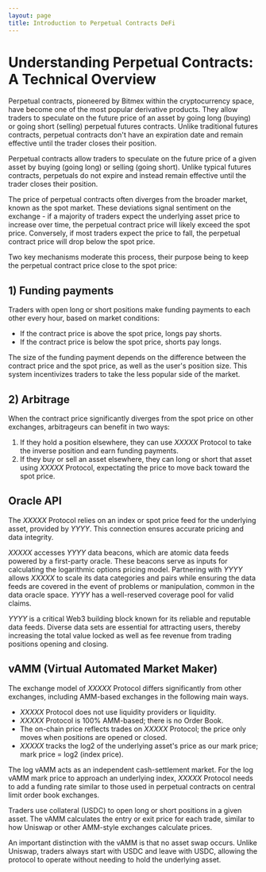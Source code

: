 ```yaml
---
layout: page
title: Introduction to Perpetual Contracts DeFi
---
```


# Understanding Perpetual Contracts: A Technical Overview

Perpetual contracts, pioneered by Bitmex within the cryptocurrency space, have become one of the most popular derivative products. They allow traders to speculate on the future price of an asset by going long (buying) or going short (selling) perpetual futures contracts. Unlike traditional futures contracts, perpetual contracts don't have an expiration date and remain effective until the trader closes their position.

Perpetual contracts allow traders to speculate on the future price of a given asset by buying (going long) or selling (going short). Unlike typical futures contracts, perpetuals do not expire and instead remain effective until the trader closes their position.

The price of perpetual contracts often diverges from the broader market, known as the spot market. These deviations signal sentiment on the exchange - if a majority of traders expect the underlying asset price to increase over time, the perpetual contract price will likely exceed the spot price. Conversely, if most traders expect the price to fall, the perpetual contract price will drop below the spot price.

Two key mechanisms moderate this process, their purpose being to keep the perpetual contract price close to the spot price:

## 1) Funding payments

Traders with open long or short positions make funding payments to each other every hour, based on market conditions:

- If the contract price is above the spot price, longs pay shorts.
- If the contract price is below the spot price, shorts pay longs.

The size of the funding payment depends on the difference between the contract price and the spot price, as well as the user's position size. This system incentivizes traders to take the less popular side of the market.

## 2) Arbitrage

When the contract price significantly diverges from the spot price on other exchanges, arbitrageurs can benefit in two ways:

1. If they hold a position elsewhere, they can use _XXXXX_ Protocol to take the inverse position and earn funding payments.
2. If they buy or sell an asset elsewhere, they can long or short that asset using _XXXXX_ Protocol, expectating the price to move back toward the spot price.

## Oracle API

The _XXXXX_ Protocol relies on an index or spot price feed for the underlying asset, provided by _YYYY_. This connection ensures accurate pricing and data integrity.

_XXXXX_ accesses _YYYY_ data beacons, which are atomic data feeds powered by a first-party oracle. These beacons serve as inputs for calculating the logarithmic options pricing model. Partnering with _YYYY_ allows _XXXXX_ to scale its data categories and pairs while ensuring the data feeds are covered in the event of problems or manipulation, common in the data oracle space. _YYYY_ has a well-reserved coverage pool for valid claims.

_YYYY_ is a critical Web3 building block known for its reliable and reputable data feeds. Diverse data sets are essential for attracting users, thereby increasing the total value locked as well as fee revenue from trading positions opening and closing.

## vAMM (Virtual Automated Market Maker)

The exchange model of _XXXXX_ Protocol differs significantly from other exchanges, including AMM-based exchanges in the following main ways.

- _XXXXX_ Protocol does not use liquidity providers or liquidity.
- _XXXXX_ Protocol is 100% AMM-based; there is no Order Book.
- The on-chain price reflects trades on _XXXXX_ Protocol; the price only moves when positions are opened or closed.
- _XXXXX_ tracks the log2 of the underlying asset's price as our mark price; mark price = log2 (index price).

The log vAMM acts as an independent cash-settlement market. For the log vAMM mark price to approach an underlying index, _XXXXX_ Protocol needs to add a funding rate similar to those used in perpetual contracts on central limit order book exchanges.

Traders use collateral (USDC) to open long or short positions in a given asset. The vAMM calculates the entry or exit price for each trade, similar to how Uniswap or other AMM-style exchanges calculate prices.

An important distinction with the vAMM is that no asset swap occurs. Unlike Uniswap, traders always start with USDC and leave with USDC, allowing the protocol to operate without needing to hold the underlying asset.
